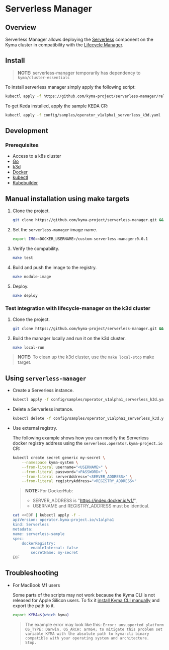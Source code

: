 # Serverless Manager

## Overview

Serverless Manager allows deploying the [Serverless](https://kyma-project.io/docs/kyma/latest/01-overview/main-areas/serverless/) component on the Kyma cluster in compatibility with the [Lifecycle Manager](https://github.com/kyma-project/lifecycle-manager).

## Install

> **NOTE:** serverless-manager temporarily has dependency to `kyma/cluster-essentials`


To install serverless manager simply apply the following script:

```bash
kubectl apply -f https://github.com/kyma-project/serverless-manager/releases/latest/download/serverless-manager.yaml
```

To get Keda installed, apply the sample KEDA CR:

```bash
kubectl apply -f config/samples/operator_v1alpha1_serverless_k3d.yaml
```

## Development

### Prerequisites

- Access to a k8s cluster
- [Go](https://go.dev/)
- [k3d](https://k3d.io/)
- [Docker](https://www.docker.com/)
- [kubectl](https://kubernetes.io/docs/tasks/tools/)
- [Kubebuilder](https://book.kubebuilder.io/)


## Manual installation using make targets

1. Clone the project.

    ```bash
    git clone https://github.com/kyma-project/serverless-manager.git && cd serverless-manager/
    ```

2. Set the `serverless-manager` image name.

    ```bash
    export IMG=<DOCKER_USERNAME>/custom-serverless-manager:0.0.1
    ```

3. Verify the compability.

    ```bash
    make test
    ```

4. Build and push the image to the registry.

    ```bash
    make module-image
    ```

5. Deploy.

    ```bash
    make deploy
    ```

### Test integration with lifecycle-manager on the k3d cluster

1. Clone the project.

    ```bash
    git clone https://github.com/kyma-project/serverless-manager.git && cd serverless-manager/
    ```

2. Build the manager locally and run it on the k3d cluster.

    ```bash
    make local-run
    ```

> **NOTE:** To clean up the k3d cluster, use the `make local-stop` make target.


## Using `serverless-manager`

- Create a Serverless instance.

    ```bash
    kubectl apply -f config/samples/operator_v1alpha1_serverless_k3d.yaml
    ```

- Delete a Serverless instance.

    ```bash
    kubectl delete -f config/samples/operator_v1alpha1_serverless_k3d.yaml
    ```

- Use external registry.

    The following example shows how you can modify the Serverless docker registry address using the `serverless.operator.kyma-project.io` CR:

    ```bash
    kubectl create secret generic my-secret \
        --namespace kyma-system \
        --from-literal username="<USERNAME>" \
        --from-literal password="<PASSWORD>" \
        --from-literal serverAddress="<SERVER_ADDRESS>" \
        --from-literal registryAddress="<REGISTRY_ADDRESS>"
    ```

    > **NOTE:** For DockerHub: 
    > - SERVER_ADDRESS is "https://index.docker.io/v1/",
    > - USERNAME and REGISTRY_ADDRESS must be identical.

    ```bash
    cat <<EOF | kubectl apply -f -
    apiVersion: operator.kyma-project.io/v1alpha1
    kind: Serverless
    metadata:
    name: serverless-sample
    spec:
        dockerRegistry:
            enableInternal: false
            secretName: my-secret
    EOF
    ```

## Troubleshooting

- For MacBook M1 users

    Some parts of the scripts may not work because the Kyma CLI is not released for Apple Silicon users. To fix it [install Kyma CLI manually](https://github.com/kyma-project/cli#installation) and export the path to it.

    ```bash
    export KYMA=$(which kyma)
    ```

    > The example error may look like this: `Error: unsupported platform OS_TYPE: Darwin, OS_ARCH: arm64; to mitigate this problem set variable KYMA with the absolute path to kyma-cli binary compatible with your operating system and architecture.  Stop.`
